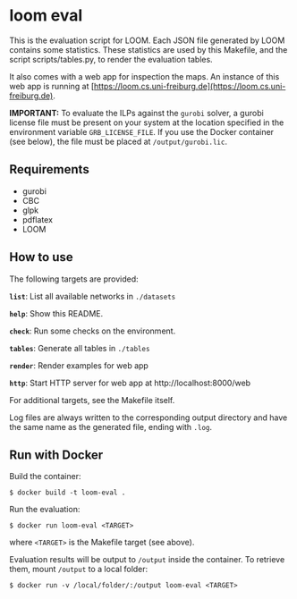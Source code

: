 # loom eval

This is the evaluation script for LOOM. Each JSON file generated by LOOM contains some statistics. These statistics are used by this Makefile, and the script scripts/tables.py, to render the evaluation tables.

It also comes with a web app for inspection the maps. An instance of this web app is running at [https://loom.cs.uni-freiburg.de](https://loom.cs.uni-freiburg.de).

**IMPORTANT:** To evaluate the ILPs against the `gurobi` solver, a gurobi license file must be present on your system at the location specified in the environment variable `GRB_LICENSE_FILE`. If you use the Docker container (see below), the file must be placed at `/output/gurobi.lic`.

## Requirements

 * gurobi
 * CBC
 * glpk
 * pdflatex
 * LOOM

## How to use

The following targets are provided:

**`list`**: List all available networks in `./datasets`

**`help`**: Show this README.

**`check`**: Run some checks on the environment.

**`tables`**: Generate all tables in `./tables`

**`render`**: Render examples for web app

**`http`**: Start HTTP server for web app at http://localhost:8000/web

For additional targets, see the Makefile itself.

Log files are always written to the corresponding output directory and have the same name as the generated file, ending with `.log`.

## Run with Docker

Build the container:

    $ docker build -t loom-eval .

Run the evaluation:

    $ docker run loom-eval <TARGET>

where `<TARGET>` is the Makefile target (see above).

Evaluation results will be output to `/output` inside the container. To retrieve them, mount `/output` to a local folder:

    $ docker run -v /local/folder/:/output loom-eval <TARGET>
